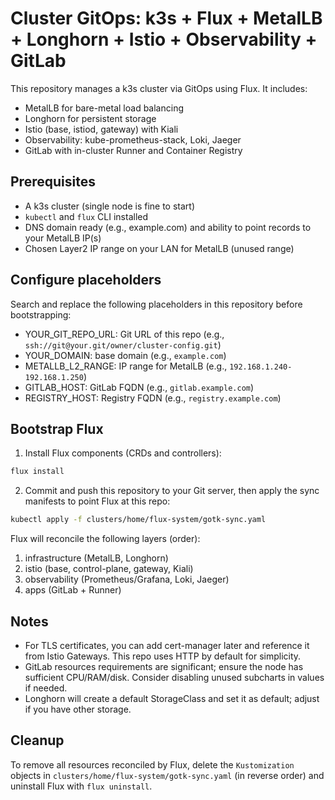 # Cluster GitOps: k3s + Flux + MetalLB + Longhorn + Istio + Observability + GitLab

This repository manages a k3s cluster via GitOps using Flux. It includes:
- MetalLB for bare-metal load balancing
- Longhorn for persistent storage
- Istio (base, istiod, gateway) with Kiali
- Observability: kube-prometheus-stack, Loki, Jaeger
- GitLab with in-cluster Runner and Container Registry

## Prerequisites
- A k3s cluster (single node is fine to start)
- `kubectl` and `flux` CLI installed
- DNS domain ready (e.g., example.com) and ability to point records to your MetalLB IP(s)
- Chosen Layer2 IP range on your LAN for MetalLB (unused range)

## Configure placeholders
Search and replace the following placeholders in this repository before bootstrapping:
- YOUR_GIT_REPO_URL: Git URL of this repo (e.g., `ssh://git@your.git/owner/cluster-config.git`)
- YOUR_DOMAIN: base domain (e.g., `example.com`)
- METALLB_L2_RANGE: IP range for MetalLB (e.g., `192.168.1.240-192.168.1.250`)
- GITLAB_HOST: GitLab FQDN (e.g., `gitlab.example.com`)
- REGISTRY_HOST: Registry FQDN (e.g., `registry.example.com`)

## Bootstrap Flux
1) Install Flux components (CRDs and controllers):

```bash
flux install
```

2) Commit and push this repository to your Git server, then apply the sync manifests to point Flux at this repo:

```bash
kubectl apply -f clusters/home/flux-system/gotk-sync.yaml
```

Flux will reconcile the following layers (order):
1. infrastructure (MetalLB, Longhorn)
2. istio (base, control-plane, gateway, Kiali)
3. observability (Prometheus/Grafana, Loki, Jaeger)
4. apps (GitLab + Runner)

## Notes
- For TLS certificates, you can add cert-manager later and reference it from Istio Gateways. This repo uses HTTP by default for simplicity.
- GitLab resources requirements are significant; ensure the node has sufficient CPU/RAM/disk. Consider disabling unused subcharts in values if needed.
- Longhorn will create a default StorageClass and set it as default; adjust if you have other storage.

## Cleanup
To remove all resources reconciled by Flux, delete the `Kustomization` objects in `clusters/home/flux-system/gotk-sync.yaml` (in reverse order) and uninstall Flux with `flux uninstall`.
